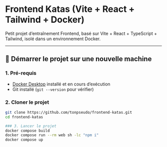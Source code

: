 # Frontend Katas (Vite + React + Tailwind + Docker)

Petit projet d’entraînement Frontend, basé sur Vite + React + TypeScript + Tailwind, isolé dans un environnement Docker.

---

## 🚀 Démarrer le projet sur une nouvelle machine

### 1. Pré-requis
- [Docker Desktop](https://www.docker.com/products/docker-desktop/) installé et en cours d’exécution
- Git installé (`git --version` pour vérifier)

### 2. Cloner le projet
```bash
git clone https://github.com/tonpseudo/frontend-katas.git
cd frontend-katas

### 3. Lancer le projet
docker compose build
docker compose run --rm web sh -lc "npm i"
docker compose up
